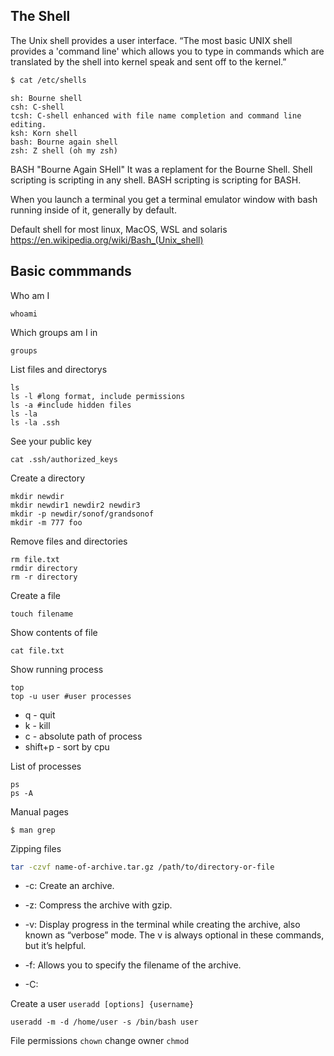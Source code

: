## The Shell 
The Unix shell provides a user interface. “The most basic UNIX shell provides a 'command line' which allows you to type in commands which are translated by the shell into kernel speak and sent off to the kernel.” 

```bash
$ cat /etc/shells
```
```
sh: Bourne shell
csh: C-shell
tcsh: C-shell enhanced with file name completion and command line editing.
ksh: Korn shell
bash: Bourne again shell
zsh: Z shell (oh my zsh)
```

BASH "Bourne Again SHell"
It was a replament for the Bourne Shell.
Shell scripting is scripting in any shell.
BASH scripting is scripting for BASH.

When you launch a terminal you get a terminal emulator window with bash running inside of it, generally by default.

Default shell for most linux, MacOS, WSL and solaris
https://en.wikipedia.org/wiki/Bash_(Unix_shell)


## Basic commmands

Who am I
```
whoami
```
Which groups am I in
```
groups
```
List files and directorys
```
ls
ls -l #long format, include permissions
ls -a #include hidden files
ls -la
ls -la .ssh
```

See your public key
```
cat .ssh/authorized_keys
```

Create a directory
```
mkdir newdir
mkdir newdir1 newdir2 newdir3
mkdir -p newdir/sonof/grandsonof
mkdir -m 777 foo
```
Remove files and directories
```
rm file.txt
rmdir directory
rm -r directory
```
Create a file
```
touch filename
```
Show contents of file
```
cat file.txt
```
Show running process
```
top
top -u user #user processes
```
 - q - quit
 - k - kill 
 - c - absolute path of process
 - shift+p - sort by cpu

List of processes
```
ps
ps -A 
```

Manual pages
```
$ man grep
```

Zipping files
```bash
tar -czvf name-of-archive.tar.gz /path/to/directory-or-file
```
- -c: Create an archive.
- -z: Compress the archive with gzip.
- -v: Display progress in the terminal while creating the archive, also known as “verbose” mode. The v is always optional in these commands, but it’s helpful.
- -f: Allows you to specify the filename of the archive.

- -C: 

Create a user 
`useradd [options] {username}`
```
useradd -m -d /home/user -s /bin/bash user
```

File permissions
`chown` change owner
`chmod` 
